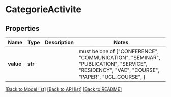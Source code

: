 # CategorieActivite


## Properties
Name | Type | Description | Notes
------------ | ------------- | ------------- | -------------
**value** | **str** |  |  must be one of ["CONFERENCE", "COMMUNICATION", "SEMINAR", "PUBLICATION", "SERVICE", "RESIDENCY", "VAE", "COURSE", "PAPER", "UCL_COURSE", ]

[[Back to Model list]](../README.md#documentation-for-models) [[Back to API list]](../README.md#documentation-for-api-endpoints) [[Back to README]](../README.md)


